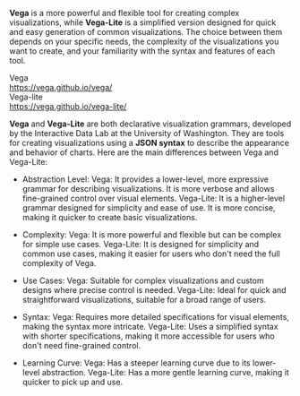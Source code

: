 **Vega** is a more powerful and flexible tool for creating complex visualizations, while **Vega-Lite** is a simplified version designed for quick and easy generation of common visualizations. The choice between them depends on your specific needs, the complexity of the visualizations you want to create, and your familiarity with the syntax and features of each tool.


Vega  
https://vega.github.io/vega/  
Vega-lite  
https://vega.github.io/vega-lite/  

**Vega** and **Vega-Lite** are both declarative visualization grammars, developed by the Interactive Data Lab at the University of Washington. They are tools for creating visualizations using a **JSON syntax** to describe the appearance and behavior of charts. 
Here are the main differences between Vega and Vega-Lite:
- Abstraction Level:
    Vega: It provides a lower-level, more expressive grammar for describing visualizations. It is more verbose and allows fine-grained control over visual elements.
    Vega-Lite: It is a higher-level grammar designed for simplicity and ease of use. It is more concise, making it quicker to create basic visualizations.

- Complexity:
    Vega: It is more powerful and flexible but can be complex for simple use cases.
    Vega-Lite: It is designed for simplicity and common use cases, making it easier for users who don't need the full complexity of Vega.

- Use Cases:
    Vega: Suitable for complex visualizations and custom designs where precise control is needed.
    Vega-Lite: Ideal for quick and straightforward visualizations, suitable for a broad range of users.

- Syntax:
    Vega: Requires more detailed specifications for visual elements, making the syntax more intricate.
    Vega-Lite: Uses a simplified syntax with shorter specifications, making it more accessible for users who don't need fine-grained control.

- Learning Curve:
    Vega: Has a steeper learning curve due to its lower-level abstraction.
    Vega-Lite: Has a more gentle learning curve, making it quicker to pick up and use.